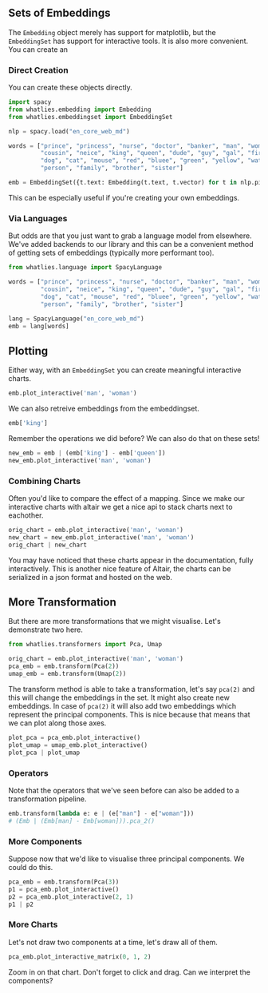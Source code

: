 <script src="https://cdn.jsdelivr.net/npm/vega@5.10.0"></script>
<script src="https://cdn.jsdelivr.net/npm/vega-lite@4.6.0"></script>
<script src="https://cdn.jsdelivr.net/npm/vega-embed@6.3.2"></script>

## Sets of Embeddings

The `Embedding` object merely has support for matplotlib, but the
`EmbeddingSet` has support for interactive tools. It is also more
convenient. You can create an

### Direct Creation

You can create these objects directly.

```python
import spacy
from whatlies.embedding import Embedding
from whatlies.embeddingset import EmbeddingSet

nlp = spacy.load("en_core_web_md")

words = ["prince", "princess", "nurse", "doctor", "banker", "man", "woman",
         "cousin", "neice", "king", "queen", "dude", "guy", "gal", "fire",
         "dog", "cat", "mouse", "red", "bluee", "green", "yellow", "water",
         "person", "family", "brother", "sister"]

emb = EmbeddingSet({t.text: Embedding(t.text, t.vector) for t in nlp.pipe(words)})
```

This can be especially useful if you're creating your own embeddings.

### Via Languages

But odds are that you just want to grab a language model from elsewhere.
We've added backends to our library and this can be a convenient method
of getting sets of embeddings (typically more performant too).

```python
from whatlies.language import SpacyLanguage

words = ["prince", "princess", "nurse", "doctor", "banker", "man", "woman",
         "cousin", "neice", "king", "queen", "dude", "guy", "gal", "fire",
         "dog", "cat", "mouse", "red", "bluee", "green", "yellow", "water",
         "person", "family", "brother", "sister"]

lang = SpacyLanguage("en_core_web_md")
emb = lang[words]
```

## Plotting

Either way, with an `EmbeddingSet` you can create meaningful interactive charts.

```python
emb.plot_interactive('man', 'woman')
```

<div id="vis1"></div>

<script>
fetch('tut2-chart1.json')
.then(res => res.json())
.then((out) => {
  vegaEmbed('#vis1', out);
})
.catch(err => { throw err });
</script>

We can also retreive embeddings from the embeddingset.

```python
emb['king']
```

Remember the operations we did before? We can also do that on these sets!

```python
new_emb = emb | (emb['king'] - emb['queen'])
new_emb.plot_interactive('man', 'woman')
```

<div id="vis2"></div>

<script>
fetch('tut2-chart2.json')
.then(res => res.json())
.then((out) => {
  vegaEmbed('#vis2', out);
})
.catch(err => { throw err });
</script>

### Combining Charts

Often you'd like to compare the effect of a mapping. Since we make our interactive
charts with altair we get a nice api to stack charts next to eachother.

```python
orig_chart = emb.plot_interactive('man', 'woman')
new_chart = new_emb.plot_interactive('man', 'woman')
orig_chart | new_chart
```

<div id="vis3"></div>

<script>
fetch('tut2-chart3.json')
.then(res => res.json())
.then((out) => {
  vegaEmbed('#vis3', out);
})
.catch(err => { throw err });
</script>


You may have noticed that these charts appear in the documentation, fully interactively.
This is another nice feature of Altair, the charts can be serialized in a json format and
hosted on the web.

## More Transformation

But there are more transformations that we might visualise. Let's demonstrate two here.

```python
from whatlies.transformers import Pca, Umap

orig_chart = emb.plot_interactive('man', 'woman')
pca_emb = emb.transform(Pca(2))
umap_emb = emb.transform(Umap(2))
```

The transform method is able to take a transformation, let's say `pca(2)` and this will change
the embeddings in the set. It might also create new embeddings. In case of `pca(2)` it will
also add two embeddings which represent the principal components. This is nice because
that means that we can plot along those axes.

```python
plot_pca = pca_emb.plot_interactive()
plot_umap = umap_emb.plot_interactive()
plot_pca | plot_umap
```

<div id="vis4"></div>

<script>
fetch('tut2-chart4.json')
.then(res => res.json())
.then((out) => {
  vegaEmbed('#vis4', out);
})
.catch(err => { throw err });
</script>

### Operators

Note that the operators that we've seen before can also be added to a
transformation pipeline.

```python
emb.transform(lambda e: e | (e["man"] - e["woman"]))
# (Emb | (Emb[man] - Emb[woman])).pca_2()
```

### More Components

Suppose now that we'd like to visualise three principal components. We could do this.

```python
pca_emb = emb.transform(Pca(3))
p1 = pca_emb.plot_interactive()
p2 = pca_emb.plot_interactive(2, 1)
p1 | p2
```

<div id="vis5"></div>

<script>
fetch('tut2-chart5.json')
.then(res => res.json())
.then((out) => {
  vegaEmbed('#vis5', out);
})
.catch(err => { throw err });
</script>

### More Charts

Let's not draw two components at a time, let's draw all of them.

```python
pca_emb.plot_interactive_matrix(0, 1, 2)
```
<div id="vis6"></div>

<script>
fetch('tut2-chart6.json')
.then(res => res.json())
.then((out) => {
  vegaEmbed('#vis6', out);
})
.catch(err => { throw err });
</script>

Zoom in on that chart. Don't forget to click and drag. Can we interpret the components?
